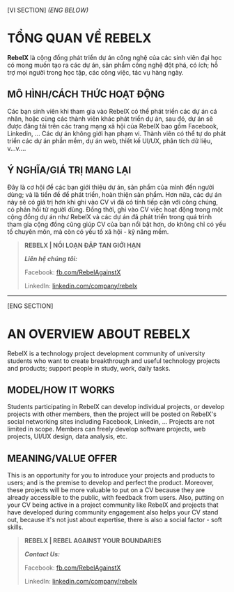 
[VI SECTION] *(ENG BELOW)*
# TỔNG QUAN VỀ REBELX
**RebelX** là cộng đồng phát triển dự án công nghệ của các sinh viên đại học có mong muốn tạo ra các dự án, sản phẩm công nghệ đột phá, có ích; hỗ trợ mọi người trong học tập, các công việc, tác vụ hàng ngày.


## MÔ HÌNH/CÁCH THỨC HOẠT ĐỘNG 


Các bạn sinh viên khi tham gia vào RebelX có thể phát triển các dự án cá nhân, hoặc cùng các thành viên khác phát triển dự án, sau đó, dự án sẽ được đăng tải trên các trang mạng xã hội của RebelX bao gồm Facebook, Linkedin, ...
Các dự án không giới hạn phạm vi. Thành viên có thể tự do phát triển các dự án phần mềm, dự án web, thiết kế UI/UX, phân tích dữ liệu, v...v....


## Ý NGHĨA/GIÁ TRỊ MANG LẠI 
Đây là cơ hội để các bạn giới thiệu dự án, sản phẩm của mình đến người dùng; và là tiền đề để phát triển, hoàn thiện sản phẩm. Hơn nữa, các dự án này sẽ có giá trị hơn khi ghi vào CV vì đã có tính tiếp cận với công chúng, có phản hồi từ người dùng. Đồng thời, ghi vào CV việc hoạt động trong một cộng đồng dự án như RebelX và các dự án đã phát triển trong quá trình tham gia cộng đồng cũng giúp CV của bạn nổi bật hơn, do không chỉ có yếu tố chuyên môn, mà còn có yếu tố xã hội - kỹ năng mềm.

>**REBELX | NỔI LOẠN ĐẬP TAN GIỚI HẠN**
>
>***Liên hệ chúng tôi:***
>
>Facebook: [fb.com/RebelAgainstX](fb.com/RebelAgainstX)
>
>LinkedIn: [linkedin.com/company/rebelx](linkedin.com/company/rebelx)
---

[ENG SECTION]
# AN OVERVIEW ABOUT REBELX 
RebelX is a technology project development community of university students who want to create breakthrough and useful technology projects and products; support people in study, work, daily tasks.

## MODEL/HOW IT WORKS
Students participating in RebelX can develop individual projects, or develop projects with other members, then the project will be posted on RebelX's social networking sites including Facebook, Linkedin, ...
Projects are not limited in scope. Members can freely develop software projects, web projects, UI/UX design, data analysis, etc.

## MEANING/VALUE OFFER
This is an opportunity for you to introduce your projects and products to users; and is the premise to develop and perfect the product. Moreover, these projects will be more valuable to put on a CV because they are already accessible to the public, with feedback from users. Also, putting on your CV being active in a project community like RebelX and projects that have developed during community engagement also helps your CV stand out, because it's not just about expertise, there is also a social factor - soft skills.

> **REBELX | REBEL AGAINST YOUR BOUNDARIES**
> 
> ***Contact Us:***
>
> Facebook: [fb.com/RebelAgainstX](fb.com/RebelAgainstX)
>
> LinkedIn: [linkedin.com/company/rebelx](linkedin.com/company/rebelx)

